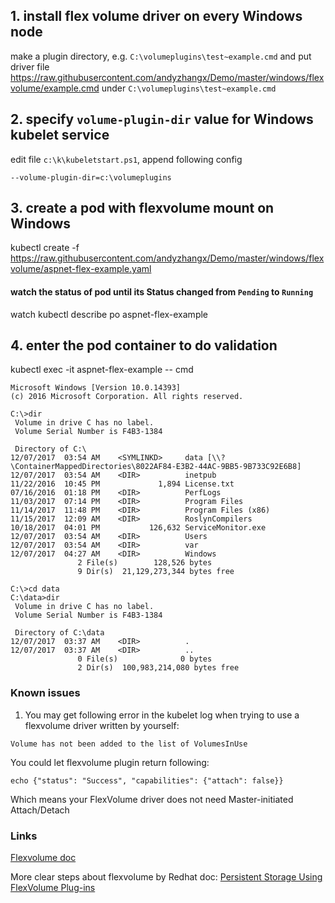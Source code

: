 ## 1. install flex volume driver on every Windows node
make a plugin directory, e.g. `C:\volumeplugins\test~example.cmd` and put driver file https://raw.githubusercontent.com/andyzhangx/Demo/master/windows/flexvolume/example.cmd under `C:\volumeplugins\test~example.cmd`

## 2. specify `volume-plugin-dir` value for Windows kubelet service
edit file `c:\k\kubeletstart.ps1`, append following config
```
--volume-plugin-dir=c:\volumeplugins
```

## 3. create a pod with flexvolume mount on Windows
kubectl create -f https://raw.githubusercontent.com/andyzhangx/Demo/master/windows/flexvolume/aspnet-flex-example.yaml

#### watch the status of pod until its Status changed from `Pending` to `Running`
watch kubectl describe po aspnet-flex-example

## 4. enter the pod container to do validation
kubectl exec -it aspnet-flex-example -- cmd

```
Microsoft Windows [Version 10.0.14393]
(c) 2016 Microsoft Corporation. All rights reserved.

C:\>dir
 Volume in drive C has no label.
 Volume Serial Number is F4B3-1384

 Directory of C:\
12/07/2017  03:54 AM    <SYMLINKD>     data [\\?\ContainerMappedDirectories\8022AF84-E3B2-44AC-9BB5-9B733C92E6B8]
12/07/2017  03:54 AM    <DIR>          inetpub
11/22/2016  10:45 PM             1,894 License.txt
07/16/2016  01:18 PM    <DIR>          PerfLogs
11/03/2017  07:14 PM    <DIR>          Program Files
11/14/2017  11:48 PM    <DIR>          Program Files (x86)
11/15/2017  12:09 AM    <DIR>          RoslynCompilers
10/18/2017  04:01 PM           126,632 ServiceMonitor.exe
12/07/2017  03:54 AM    <DIR>          Users
12/07/2017  03:54 AM    <DIR>          var
12/07/2017  04:27 AM    <DIR>          Windows
               2 File(s)        128,526 bytes
               9 Dir(s)  21,129,273,344 bytes free

C:\>cd data
C:\data>dir
 Volume in drive C has no label.
 Volume Serial Number is F4B3-1384

 Directory of C:\data
12/07/2017  03:37 AM    <DIR>          .
12/07/2017  03:37 AM    <DIR>          ..
               0 File(s)              0 bytes
               2 Dir(s)  100,983,214,080 bytes free
```

### Known issues
1. You may get following error in the kubelet log when trying to use a flexvolume driver written by yourself:
```
Volume has not been added to the list of VolumesInUse
```
You could let flexvolume plugin return following:
```
echo {"status": "Success", "capabilities": {"attach": false}}
```
Which means your FlexVolume driver does not need Master-initiated Attach/Detach

### Links
[Flexvolume doc](https://github.com/kubernetes/community/blob/master/contributors/devel/flexvolume.md)

More clear steps about flexvolume by Redhat doc: [Persistent Storage Using FlexVolume Plug-ins](https://docs.openshift.org/latest/install_config/persistent_storage/persistent_storage_flex_volume.html)
